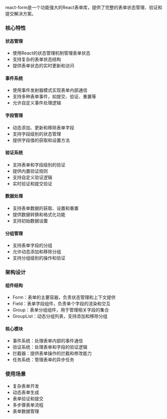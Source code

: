 react-form是一个功能强大的React表单库，提供了完整的表单状态管理、验证和提交解决方案。

### 核心特性

#### 状态管理
- 使用React的状态管理机制管理表单状态
- 支持复杂的表单状态结构
- 提供表单状态的实时更新和访问

#### 事件系统
- 使用事件发射器模式实现表单内部通信
- 支持多种表单事件，如提交、验证、重置等
- 允许自定义事件处理逻辑

#### 字段管理
- 动态添加、更新和移除表单字段
- 支持字段级别的状态管理
- 提供字段值的获取和设置方法

#### 验证系统
- 支持表单和字段级别的验证
- 提供内置验证规则
- 支持自定义验证逻辑
- 实时验证和提交验证

#### 数据处理
- 支持表单数据的获取、设置和重置
- 提供数据转换和格式化功能
- 支持初始数据设置

#### 分组管理
- 支持表单字段的分组
- 允许动态添加和移除分组
- 支持分组级别的操作和验证

### 架构设计

#### 组件结构
- Form：表单的主要容器，负责状态管理和上下文提供
- Field：表单字段组件，负责单个字段的渲染和交互
- Group：表单分组组件，用于管理相关字段的集合
- GroupList：动态分组列表，支持添加和移除分组

#### 核心模块
- 事件系统：处理表单内部的事件通信
- 验证系统：处理表单和字段的验证逻辑
- 拦截器：提供表单操作的拦截和修改能力
- 任务系统：管理表单的异步任务

### 使用场景

- 复杂表单开发
- 动态表单生成
- 表单验证和提交
- 多步骤表单流程
- 表单数据管理
